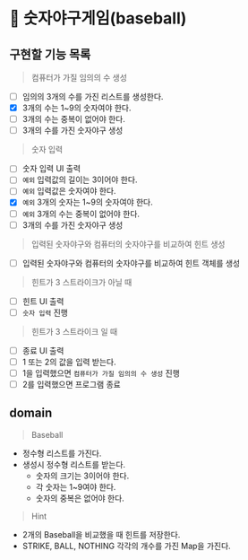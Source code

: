 # 📌 숫자야구게임(baseball)
## 구현할 기능 목록
> 컴퓨터가 가질 임의의 수 생성
- [ ] 임의의 3개의 수를 가진 리스트를 생성한다.
- [x] 3개의 수는 1~9의 숫자여야 한다.
- [ ] 3개의 수는 중복이 없어야 한다.
- [ ] 3개의 수를 가진 숫자야구 생성

> 숫자 입력
- [ ] 숫자 입력 UI 출력
- [ ] `예외` 입력값의 길이는 3이어야 한다.
- [ ] `예외` 입력값은 숫자여야 한다.
- [x] `예외` 3개의 숫자는 1~9의 숫자여야 한다.
- [ ] `예외` 3개의 수는 중복이 없어야 한다.
- [ ] 3개의 수를 가진 숫자야구 생성

> 입력된 숫자야구와 컴퓨터의 숫자야구를 비교하여 힌트 생성
- [ ] 입력된 숫자야구와 컴퓨터의 숫자야구를 비교하여 힌트 객체를 생성

> 힌트가 3 스트라이크가 아닐 때
- [ ] 힌트 UI 출력
- [ ] `숫자 입력` 진행

> 힌트가 3 스트라이크 일 때
- [ ] 종료 UI 출력
- [ ] 1 또는 2의 값을 입력 받는다.
- [ ] 1을 입력했으면 `컴퓨터가 가질 임의의 수 생성` 진행
- [ ] 2를 입력했으면 프로그램 종료

## domain
> Baseball
- 정수형 리스트를 가진다.
- 생성시 정수형 리스트를 받는다.
  - 숫자의 크기는 3이어야 한다.
  - 각 숫자는 1~9여야 한다.
  - 숫자의 중복은 없어야 한다.

> Hint
- 2개의 Baseball을 비교했을 때 힌트를 저장한다.
- STRIKE, BALL, NOTHING 각각의 개수를 가진 Map을 가진다.
